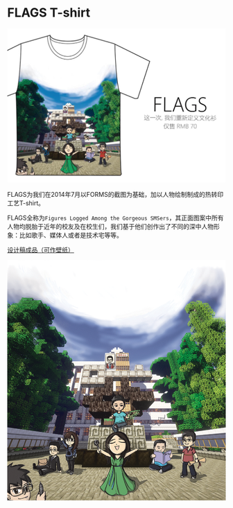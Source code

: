 # FLAGS T-shirt

![FLAGS T-shirt Poster](/assets/images/FLAGS_T-shirt/FLAGS_T-shirt_poster.jpg)

FLAGS为我们在2014年7月以FORMS的截图为基础，加以人物绘制制成的热转印工艺T-shirt。

FLAGS全称为`Figures Logged Among the Gorgeous SMSers`，其正面图案中所有人物均脱胎于近年的校友及在校生们，我们基于他们创作出了不同的深中人物形象：比如歌手、媒体人或者是技术宅等等。

[设计稿成品（可作壁纸）](/assets/images/FLAGS_Wallpaper.png)

![FLAGS](/assets/images/FLAGS_T-shirt/FLAGS.png)
